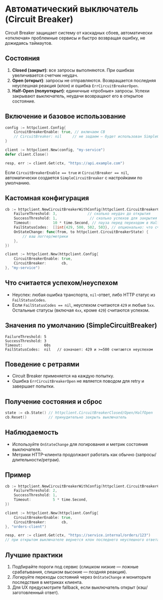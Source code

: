 # Автоматический выключатель (Circuit Breaker)

Circuit Breaker защищает систему от каскадных сбоев, автоматически «отключая» проблемные сервисы и быстро возвращая ошибку, не дожидаясь таймаутов.

## Состояния

1. **Closed (закрыт)**: все запросы выполняются. При ошибках увеличивается счетчик неудач.
2. **Open (открыт)**: запросы не отправляются. Возвращается последняя неуспешная реакция (клон) и ошибка `ErrCircuitBreakerOpen`.
3. **Half-Open (полуоткрыт)**: единичные «пробные» запросы. Успехи закрывают выключатель, неудачи возвращают его в открытое состояние.

## Включение и базовое использование

```go
config := httpclient.Config{
    CircuitBreakerEnable: true, // включаем CB
    // CircuitBreaker: nil     // не задаем — будет использован SimpleCircuitBreaker с дефолтами
}

client := httpclient.New(config, "my-service")
defer client.Close()

resp, err := client.Get(ctx, "https://api.example.com")
```

Если `CircuitBreakerEnable == true` и `CircuitBreaker == nil`, автоматически создается `SimpleCircuitBreaker` с настройками по умолчанию.

## Кастомная конфигурация

```go
cb := httpclient.NewCircuitBreakerWithConfig(httpclient.CircuitBreakerConfig{
    FailureThreshold: 3,              // сколько неудач до открытия
    SuccessThreshold: 1,               // сколько успехов для закрытия из Half-Open
    Timeout:          10 * time.Second, // пауза перед переходом в Half-Open
    FailStatusCodes:  []int{429, 500, 502, 503}, // опционально: что считать неуспехом
    OnStateChange: func(from, to httpclient.CircuitBreakerState) {
        // ваш логгер/метрики
    },
})

client := httpclient.New(httpclient.Config{
    CircuitBreakerEnable: true,
    CircuitBreaker:       cb,
}, "my-service")
```

## Что считается успехом/неуспехом

- Неуспех: любая ошибка транспорта, `nil`-ответ, либо HTTP статус из `FailStatusCodes`.
- Если `FailStatusCodes == nil`, неуспехом считаются `429` и любые `5xx`. Остальные статусы (включая `4xx`, кроме `429`) считаются успехом.

## Значения по умолчанию (SimpleCircuitBreaker)

```text
FailureThreshold: 5
SuccessThreshold: 3
Timeout:          60s
FailStatusCodes:  nil   // означает: 429 и >=500 считаются неуспехом
```

## Поведение с ретраями

- Circuit Breaker применяется на каждую попытку.
- Ошибка `ErrCircuitBreakerOpen` не является поводом для retry и завершает попытки.

## Получение состояния и сброс

```go
state := cb.State() // httpclient.CircuitBreakerClosed/Open/HalfOpen
cb.Reset()          // принудительно закрыть выключатель
```

## Наблюдаемость

- Используйте `OnStateChange` для логирования и метрик состояния выключателя.
- Метрики HTTP-клиента продолжают работать как обычно (запросы/длительности/ретраи).

## Пример

```go
cb := httpclient.NewCircuitBreakerWithConfig(httpclient.CircuitBreakerConfig{
    FailureThreshold: 2,
    SuccessThreshold: 1,
    Timeout:          5 * time.Second,
})

client := httpclient.New(httpclient.Config{
    CircuitBreakerEnable: true,
    CircuitBreaker:       cb,
}, "orders-client")

resp, err := client.Get(ctx, "https://service.internal/orders/123")
// при открытом выключателе вернется клон последнего неуспешного ответа и ErrCircuitBreakerOpen
```

## Лучшие практики

1. Подбирайте пороги под сервис (слишком низкие — ложные срабатывания, слишком высокие — поздняя реакция).
2. Логируйте переходы состояний через `OnStateChange` и мониторьте последствия в метриках клиента.
3. Для UX предусмотрите fallback, если выключатель открыт (кэш/заготовленный ответ).